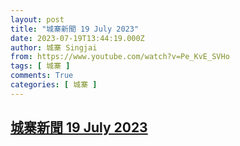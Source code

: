 ```yaml
---
layout: post
title: "城寨新聞 19 July 2023"
date: 2023-07-19T13:44:19.000Z
author: 城寨 Singjai
from: https://www.youtube.com/watch?v=Pe_KvE_SVHo
tags: [ 城寨 ]
comments: True
categories: [ 城寨 ]
---
```

<!--1689774259000-->
[城寨新聞 19 July 2023](https://www.youtube.com/watch?v=Pe_KvE_SVHo)
------

<div>

</div>
